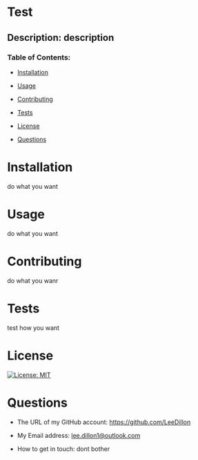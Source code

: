 
# Test

## Description: description



### Table of Contents:

 - [Installation](#installation)

 - [Usage](#usage)

 - [Contributing](#contributing)

 - [Tests](#tests)

 - [License](#license)

 - [Questions](#questions)

# Installation
do what you want

# Usage
do what you want

# Contributing
do what you wanr

# Tests
test how you want

# License
[![License: MIT](https://img.shields.io/badge/License-MIT-yellow.svg)](https://opensource.org/licenses/MIT)

# Questions

* The URL of my GitHub account: https://github.com/LeeDillon

* My Email address: lee.dillon1@outlook.com

* How to get in touch: dont bother
